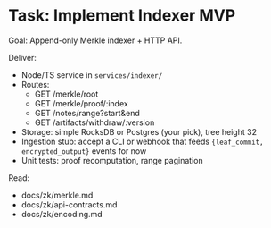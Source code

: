# Task: Implement Indexer MVP

Goal: Append-only Merkle indexer + HTTP API.

Deliver:
- Node/TS service in `services/indexer/`
- Routes:
  - GET /merkle/root
  - GET /merkle/proof/:index
  - GET /notes/range?start&end
  - GET /artifacts/withdraw/:version
- Storage: simple RocksDB or Postgres (your pick), tree height 32
- Ingestion stub: accept a CLI or webhook that feeds `{leaf_commit, encrypted_output}` events for now
- Unit tests: proof recomputation, range pagination

Read:
- docs/zk/merkle.md
- docs/zk/api-contracts.md
- docs/zk/encoding.md
